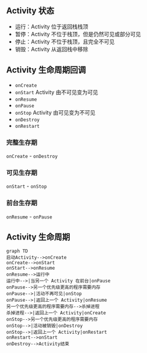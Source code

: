 ## Activity 状态
- 运行：Activity 位于返回栈栈顶
- 暂停：Activity 不位于栈顶，但是仍然可见或部分可见
- 停止：Activity 不位于栈顶，且完全不可见
- 销毁：Activity 从返回栈中移除

## Activity 生命周期回调
- `onCreate`
- `onStart` Activity 由不可见变为可见
- `onResume`
- `onPause`
- `onStop` Activity 由可见变为不可见
- `onDestroy`
- `onRestart`

### 完整生存期
`onCreate` - `onDestroy`

### 可见生存期
`onStart` - `onStop`

### 前台生存期
`onResume` - `onPause`

## Activity 生命周期

```
graph TD
启动Activity-->onCreate
onCreate-->onStart
onStart-->onResume
onResume-->运行中
运行中-->|当另一个 Activity 在前台|onPause
onPause-->另一个优先级更高的程序需要内存
onPause-->|活动不再可见|onStop
onPause-->|返回上一个 Activity|onResume
另一个优先级更高的程序需要内存-->杀掉进程
杀掉进程-->|返回上一个 Activity|onCreate
onStop-->另一个优先级更高的程序需要内存
onStop-->|活动被销毁|onDestroy
onStop-->|返回上一个 Activity|onRestart
onRestart-->onStart
onDestroy-->Activity结束
```
